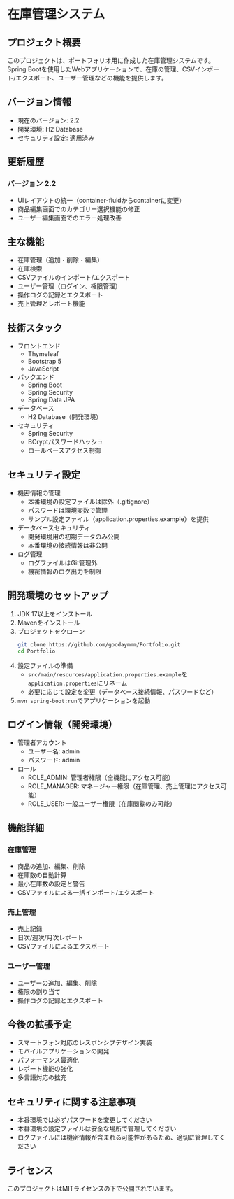 # 在庫管理システム

## プロジェクト概要
このプロジェクトは、ポートフォリオ用に作成した在庫管理システムです。
Spring Bootを使用したWebアプリケーションで、在庫の管理、CSVインポート/エクスポート、ユーザー管理などの機能を提供します。

## バージョン情報
- 現在のバージョン: 2.2
- 開発環境: H2 Database
- セキュリティ設定: 適用済み

## 更新履歴
### バージョン 2.2
- UIレイアウトの統一（container-fluidからcontainerに変更）
- 商品編集画面でのカテゴリー選択機能の修正
- ユーザー編集画面でのエラー処理改善

## 主な機能
- 在庫管理（追加・削除・編集）
- 在庫検索
- CSVファイルのインポート/エクスポート
- ユーザー管理（ログイン、権限管理）
- 操作ログの記録とエクスポート
- 売上管理とレポート機能

## 技術スタック
- フロントエンド
  - Thymeleaf
  - Bootstrap 5
  - JavaScript
- バックエンド
  - Spring Boot
  - Spring Security
  - Spring Data JPA
- データベース
  - H2 Database（開発環境）
- セキュリティ
  - Spring Security
  - BCryptパスワードハッシュ
  - ロールベースアクセス制御

## セキュリティ設定
- 機密情報の管理
  - 本番環境の設定ファイルは除外（.gitignore）
  - パスワードは環境変数で管理
  - サンプル設定ファイル（application.properties.example）を提供
- データベースセキュリティ
  - 開発環境用の初期データのみ公開
  - 本番環境の接続情報は非公開
- ログ管理
  - ログファイルはGit管理外
  - 機密情報のログ出力を制限

## 開発環境のセットアップ
1. JDK 17以上をインストール
2. Mavenをインストール
3. プロジェクトをクローン
   ```bash
   git clone https://github.com/goodaymmm/Portfolio.git
   cd Portfolio
   ```
4. 設定ファイルの準備
   - `src/main/resources/application.properties.example`を`application.properties`にリネーム
   - 必要に応じて設定を変更（データベース接続情報、パスワードなど）
5. `mvn spring-boot:run`でアプリケーションを起動

## ログイン情報（開発環境）
- 管理者アカウント
  - ユーザー名: admin
  - パスワード: admin
- ロール
  - ROLE_ADMIN: 管理者権限（全機能にアクセス可能）
  - ROLE_MANAGER: マネージャー権限（在庫管理、売上管理にアクセス可能）
  - ROLE_USER: 一般ユーザー権限（在庫閲覧のみ可能）

## 機能詳細

### 在庫管理
- 商品の追加、編集、削除
- 在庫数の自動計算
- 最小在庫数の設定と警告
- CSVファイルによる一括インポート/エクスポート

### 売上管理
- 売上記録
- 日次/週次/月次レポート
- CSVファイルによるエクスポート

### ユーザー管理
- ユーザーの追加、編集、削除
- 権限の割り当て
- 操作ログの記録とエクスポート

## 今後の拡張予定
- スマートフォン対応のレスポンシブデザイン実装
- モバイルアプリケーションの開発
- パフォーマンス最適化
- レポート機能の強化
- 多言語対応の拡充

## セキュリティに関する注意事項
- 本番環境では必ずパスワードを変更してください
- 本番環境の設定ファイルは安全な場所で管理してください
- ログファイルには機密情報が含まれる可能性があるため、適切に管理してください

## ライセンス
このプロジェクトはMITライセンスの下で公開されています。 